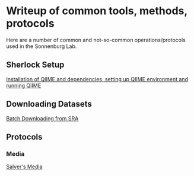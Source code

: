 # Writeup of common tools, methods, protocols

Here are a number of common and not-so-common operations/protocols used in the Sonnenburg Lab. 

## Sherlock Setup
[Installation of QIIME and dependencies, setting up QIIME environment and running QIIME](Sherlock_Cluster_QIIME_Setup.md)

## Downloading Datasets
[Batch Downloading from SRA](Retrieve_Raw_Data_From_SRA.md)

## Protocols

### Media
[Salyer's Media](Media/Salyers_Media.md)
